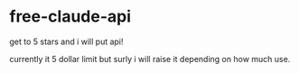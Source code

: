 # free-claude-api
get to 5 stars
and i will put api!

currently it 5 dollar limit but surly i will raise it depending on how much use.
